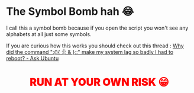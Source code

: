# The Symbol Bomb hah 😂
I call this a symbol bomb because if you open the script you won't see any alphabets at all just some symbols.

If you are curious how this works you should check out this thread : [Why did the command ":(){ :|: & };:" make my system lag so badly I had to reboot? - Ask Ubuntu](https://askubuntu.com/questions/159491/why-did-the-command-make-my-system-lag-so-badly-i-had-to-reboot)

# <center style="color: red; font-weight: 900;">RUN AT YOUR OWN RISK 😁</center>